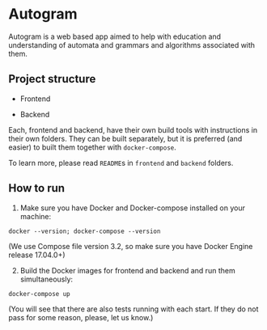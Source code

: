 # Autogram

Autogram is a web based app aimed to help with education and understanding of automata and grammars
and algorithms associated with them.

## Project structure

- Frontend

- Backend


Each, frontend and backend, have their own build tools with instructions in their own folders.
They can be built separately, but it is preferred (and easier) to built them together with `docker-compose`.

To learn more, please read `README`s in `frontend` and `backend` folders.

## How to run

1. Make sure you have Docker and Docker-compose installed on your machine:
```
docker --version; docker-compose --version
```
(We use Compose file version 3.2, so make sure you have Docker Engine release 17.04.0+)

2. Build the Docker images for frontend and backend and run them simultaneously:
```
docker-compose up
```
(You will see that there are also tests running with each start. If they do not pass for some reason, please, let us know.)
